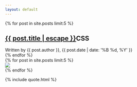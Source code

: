 ```yaml
---
layout: default
---
```


<main class="c-home-carousel">
    <div class="c-home-carousel-left">
        <div class="c-home-carousel-left-text-wrapper">
            {% for post in site.posts limit:5 %}
              <div class="c-home-carousel-text"> 
                  <h2><a href="{{ post.url | relative_url }}"><span>{{ post.title | escape }}</span></a><span class="c-home-carousel-text-category">CSS</span></h2>
                  <div class="c-home-carousel-text-author">
                      <span>Written by</span>
                      <span>{{ post.author }}, {{ post.date | date: '%B %d, %Y' }}</span>
                  </div>
              </div>
            {% endfor %}
        </div>
    </div>
    <div class="c-home-carousel-right">
        <div class="c-home-carousel-right-image-wrapper">
            {% for post in site.posts limit:5 %}
              <div class="c-home-carousel-right-image" style="background:{{ post.color }};">
                  <a href="{{ post.url | relative_url }}"><img src="/assets/img/{{ post.image }}.png"></a>
              </div>
            {% endfor %}
        </div>
    </div>
</main>

{% include quote.html %}

<script type="text/javascript">

  const textCarousel = {
      className : 'c-home-carousel-text',
      fullClassName : '.c-home-carousel-text',
      translateA : -100,
      translateB : 0,
      wrapper: '.c-home-carousel-left-text-wrapper'
  }

  const imageCarousel = {
      className : 'c-home-carousel-right-image',
      fullClassName : '.c-home-carousel-right-image',
      translateA : 100,
      translateB : 0,
      wrapper: '.c-home-carousel-right-image-wrapper'
  }

  function loopCarouselNodes(x){
      let textContainer = document.querySelector(x.wrapper);
      let elem = document.createElement('div');
      elem.setAttribute("class", x.className );
      let textNode = textContainer.firstElementChild;
      let textNodeInner = textContainer.firstElementChild.innerHTML;
      textContainer.appendChild(elem);
      elem.innerHTML = textNodeInner;

      setTimeout(function(){
          textContainer.removeChild(textNode);
      }, 2000)
  }

  function translateCarouselNodes(carouselObject){ 
      let textCarouselNodes = document.querySelectorAll(carouselObject.fullClassName);
      textCarouselNodes[0].style.transform = "translateY(" + carouselObject.translateA + "%)";
      textCarouselNodes[1].style.transform = "translateY(" + carouselObject.translateB + "%)";
      loopCarouselNodes(carouselObject);
  }

   setInterval(function(){
      translateCarouselNodes(textCarousel);
      translateCarouselNodes(imageCarousel);
   }, 5000);

</script>
